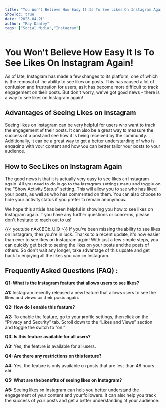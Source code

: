 ```yaml
---
title: "You Won't Believe How Easy It Is To See Likes On Instagram Again!"
ShowToc: true 
date: "2023-04-21"
author: "Ray Danley" 
tags: ["Social Media","Instagram"]
---
```

# You Won't Believe How Easy It Is To See Likes On Instagram Again!

As of late, Instagram has made a few changes to its platform, one of which is the removal of the ability to see likes on posts. This has caused a lot of confusion and frustration for users, as it has become more difficult to track engagement on their posts. But don't worry, we've got good news - there is a way to see likes on Instagram again!

## Advantages of Seeing Likes on Instagram

Seeing likes on Instagram can be very helpful for users who want to track the engagement of their posts. It can also be a great way to measure the success of a post and see how it is being received by the community. Additionally, it can be a great way to get a better understanding of who is engaging with your content and how you can better tailor your posts to your audience.

## How to See Likes on Instagram Again

The good news is that it is actually very easy to see likes on Instagram again. All you need to do is go to the Instagram settings menu and toggle on the "Show Activity Status" setting. This will allow you to see who has liked your posts, as well as who has commented on them. You can also choose to hide your activity status if you prefer to remain anonymous.

We hope this article has been helpful in showing you how to see likes on Instagram again. If you have any further questions or concerns, please don't hesitate to reach out to us!

{{< youtube nAkCBCb_UIQ >}} 
If you've been missing the ability to see likes on Instagram, then you're in luck. Thanks to a recent update, it's now easier than ever to see likes on Instagram again! With just a few simple steps, you can quickly get back to seeing the likes on your posts and the posts of others. So don't wait any longer, take advantage of this update and get back to enjoying all the likes you can on Instagram.

## Frequently Asked Questions (FAQ) :
**Q1: What is the Instagram feature that allows users to see likes?**

**A1:** Instagram recently released a new feature that allows users to see the likes and views on their posts again.

**Q2: How do I enable this feature?**

**A2:** To enable the feature, go to your profile settings, then click on the “Privacy and Security” tab. Scroll down to the “Likes and Views” section and toggle the switch to “on.”

**Q3: Is this feature available for all users?**

**A3:** Yes, the feature is available for all users.

**Q4: Are there any restrictions on this feature?**

**A4:** Yes, the feature is only available on posts that are less than 48 hours old.

**Q5: What are the benefits of seeing likes on Instagram?**

**A5:** Seeing likes on Instagram can help you better understand the engagement of your content and your followers. It can also help you track the success of your posts and get a better understanding of your audience.


